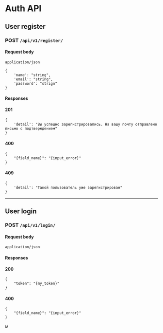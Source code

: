 # Auth API

## User register
### POST `/api/v1/register/`
#### Request body
`application/json`
```
{
    'name': "string",
    'email': "string",
    'password': "strign"
}
```
#### Responses
#### 201
```
{
    'detail': "Вы успешно зарегистрировались. На вашу почту отправлено письмо с подтверждением"
}
```
#### 400
```
{
    "{field_name}": "{input_error}"
}
```
#### 409
```
{
    'detail': "Такой пользователь уже зарегистрирован"
}
```
***
## User login
### POST `/api/v1/login/`
#### Request body
`application/json`
#### Responses
#### 200
```
{
    "token": "{my_token}"
}
```
#### 400
```
{
    "{field_name}": "{input_error}"
}
```
м
